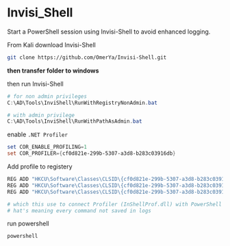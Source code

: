 # Invisi\_Shell

Start a PowerShell session using Invisi-Shell to avoid enhanced logging.

From Kali download Invisi-Shell

```bash
git clone https://github.com/OmerYa/Invisi-Shell.git
```

**then transfer folder to windows**

then run Invisi-Shell

```powershell
# for non admin privileges
C:\AD\Tools\InviShell\RunWithRegistryNonAdmin.bat

# with admin privilege
C:\AD\Tools\InviShell\RunWithPathAsAdmin.bat

```

enable `.NET Profiler`

```powershell
set COR_ENABLE_PROFILING=1
set COR_PROFILER={cf0d821e-299b-5307-a3d8-b283c03916db}
```

Add profile to registery

```powershell
REG ADD "HKCU\Software\Classes\CLSID\{cf0d821e-299b-5307-a3d8-b283c03916db}" /f
REG ADD "HKCU\Software\Classes\CLSID\{cf0d821e-299b-5307-a3d8-b283c03916db}\InprocServer32" /f
REG ADD "HKCU\Software\Classes\CLSID\{cf0d821e-299b-5307-a3d8-b283c03916db}\InprocServer32" /ve /t REG_SZ /d "C:\AD\Tools\InviShell\InShellProf.dll" /f

# which this use to connect Profiler (InShellProf.dll) with PowerShell process.
# hat's meaning every command not saved in logs
```

run powershell

```powershell
powershell
```
